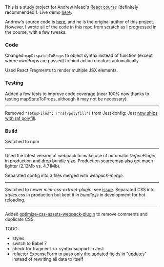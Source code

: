 This is a study project for Andrew Mead's [React course](https://www.udemy.com/react-2nd-edition) (definitely recommended!). Live demo [here](https://expensify-by-penumbra1.herokuapp.com/).

Andrew's source code is [here](https://github.com/andrewjmead/react-course-2-expensify-app), and he is the original author of this project. However, I wrote all of the code in this repo from scratch as I progressed in the course, with a few tweaks.

### Code

Changed `mapDispatchToProps` to object syntax instead of function (except where ownProps are passed) to bind action creators automatically.

Used React Fragments to render multiple JSX elements.

### Testing

Added a few tests to improve code coverage (near 100% now thanks to testing mapStateToProps, although it may not be necessary).

---

Removed `"setupFiles": ["raf/polyfill"]` from Jest config: Jest [now ships with raf polyfill](https://github.com/BuckyMaler/channels/pull/79).

### Build

Switched to npm

---

Used the latest version of webpack to make use of automatic _DefinePlugin_ in production and drop bundle size. Production sourcemap also got much lighter (2.12Mb vs. 4.71Mb).

Separated config into 3 files merged with _webpack-merge_.

---

Switched to newer _mini-css-extract-plugin_: see [issue](https://github.com/webpack-contrib/extract-text-webpack-plugin/issues/749). Separated CSS into _styles.css_ in production but kept it in _bundle.js_ in development for hot reloading.

---

Added [optimize-css-assets-webpack-plugin](https://www.npmjs.com/package/optimize-css-assets-webpack-plugin) to remove comments and duplicate CSS.

TODO:

- styles
- switch to Babel 7
- check for fragment <> syntax support in Jest
- refactor ExpenseForm to pass only the updated fields in "updates" instead of rewriting all data to itself
